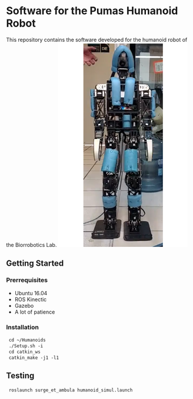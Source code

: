 # Software for the Pumas Humanoid Robot

This repository contains the software developed for the humanoid robot of the Biorrobotics Lab. 
![Humanoid photo](https://github.com/mnegretev/Humanoids/blob/eed79a5c102148e2fad110b6e99f638442f69420/Documentation/Images/HumanoidPhoto.png)

## Getting Started

### Prerrequisites

* Ubuntu 16.04
* ROS Kinectic
* Gazebo
* A lot of patience

### Installation

```
 cd ~/Humanoids
 ./Setup.sh -i
 cd catkin_ws
 catkin_make -j1 -l1
```
## Testing
```
 roslaunch surge_et_ambula humanoid_simul.launch
```

